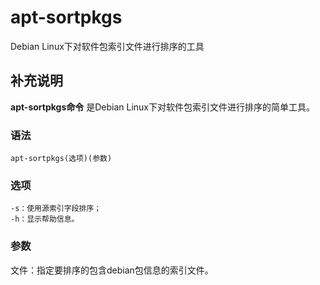 apt-sortpkgs
===

Debian Linux下对软件包索引文件进行排序的工具

## 补充说明

**apt-sortpkgs命令** 是Debian Linux下对软件包索引文件进行排序的简单工具。

###  语法

```
apt-sortpkgs(选项)(参数)
```

###  选项

```
-s：使用源索引字段排序；
-h：显示帮助信息。
```

###  参数

文件：指定要排序的包含debian包信息的索引文件。


<!-- Linux命令行搜索引擎：https://jaywcjlove.github.io/linux-command/ -->